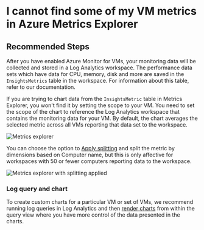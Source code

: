 <properties
     pageTitle="I cannot find some of my VM metrics in Azure Metrics Explorer"
    description="I cannot find some of my VM metrics in Azure Metrics Explorer"
    infoBubbleText="Here are some things to help with metrics explorer"
    service="microsoft.insights"
    authors="rashmian"
    ms.author="rashmia"
    selfHelpType="generic"
    articleId="insights-for-vm-cannot-find-vmmetrics"
    productPesIds="17081"
    supportTopicIds="32738504"
    cloudEnvironments="public, blackForest, fairfax, mooncake, usnat, ussec"
    ownershipId="AzureMonitoring_Essentials"
 />


# I cannot find some of my VM metrics in Azure Metrics Explorer

## **Recommended Steps**

After you have enabled Azure Monitor for VMs, your monitoring data will be collected and stored in a Log Analytics workspace.  The performance data sets which have data for CPU, memory, disk and more are saved in the `InsightsMetrics` table in the workspace.  For information about this table, refer to our documentation. 

If you are trying to chart data from the `InsightsMetric` table in Metrics Explorer, you won't find it by setting the scope to your VM.  You need to set the scope of the chart to reference the Log Analytics workspace that contains the monitoring data for your VM.  By default, the chart averages the selected metric across all VMs reporting that data set to the workspace. 

![Metrics explorer](https://docs.microsoft.com/azure/azure-monitor/app/media/troubleshoot/insights-vm/vminsights-metricsexplorer/metrics-explorer-01.png?branch=pr-en-us-115799)

You can choose the option to [Apply splitting](https://docs.microsoft.com/azure/azure-monitor/platform/metrics-charts#apply-splitting-to-a-chart) and split the metric by dimensions based on Computer name, but this is only affective for workspaces with 50 or fewer computers reporting data to the workspace.  

![Metrics explorer with splitting applied](https://docs.microsoft.com/azure/azure-monitor/app/media/troubleshoot/insights-vm/vminsights-metricsexplorer/metrics-explorer-02.png?branch=pr-en-us-115799)

### **Log query and chart** 

To create custom charts for a particular VM or set of VMs, we recommend running log queries in Log Analytics and then [render charts](https://docs.microsoft.com/azure/azure-monitor/log-query/charts) from within the query view where you have more control of the data presented in the charts. 
